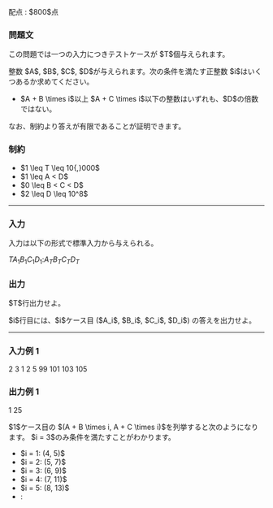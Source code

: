 
<div>

<span>

<span>

<p>
配点 : $800$点
</p>

<div>

<section>

### **問題文**

<p>
この問題では一つの入力につきテストケースが $T$個与えられます。
</p>

<p>
整数 $A$, $B$, $C$, $D$が与えられます。次の条件を満たす正整数 $i$はいくつあるか求めてください。
</p>

<ul>

<li>
$A + B \times i$以上 $A + C \times i$以下の整数はいずれも、$D$の倍数ではない。
</li>

</ul>

<p>
なお、制約より答えが有限であることが証明できます。
</p>

</section>

</div>

<div>

<section>

### **制約**

<ul>

<li>
$1 \leq T \leq 10{,}000$
</li>

<li>
$1 \leq A < D$
</li>

<li>
$0 \leq B < C < D$
</li>

<li>
$2 \leq D \leq 10^8$
</li>

</ul>

</section>

</div>

---

<div>

<div>

<section>

### **入力**

<p>
入力は以下の形式で標準入力から与えられる。
</p>

<div>

$T$$A_1$$B_1$$C_1$$D_1$$:$$A_T$$B_T$$C_T$$D_T$
</div>

</section>

</div>

<div>

<section>

### **出力**

<p>
$T$行出力せよ。
</p>

<p>
$i$行目には、$i$ケース目 ($A_i$, $B_i$, $C_i$, $D_i$) の答えを出力せよ。
</p>

</section>

</div>

</div>

---

<div>

<section>

### **入力例 1**

<div>

2
3 1 2 5
99 101 103 105

</div>

</section>

</div>

<div>

<section>

### **出力例 1**

<div>

1
25

</div>

<p>
$1$ケース目の $(A + B \times i, A + C \times i)$を列挙すると次のようになります。 $i = 3$のみ条件を満たすことがわかります。
</p>

<ul>

<li>
$i = 1: (4, 5)$
</li>

<li>
$i = 2: (5, 7)$
</li>

<li>
$i = 3: (6, 9)$
</li>

<li>
$i = 4: (7, 11)$
</li>

<li>
$i = 5: (8, 13)$
</li>

<li>
:
</li>

</ul>

</section>

</div>

</span>

</span>

</div>
